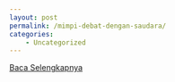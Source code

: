```yaml
---
layout: post
permalink: /mimpi-debat-dengan-saudara/
categories:
    - Uncategorized
---
```


[Baca Selengkapnya](/03)